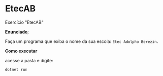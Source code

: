 # EtecAB
Exercício "EtecAB"

**Enunciado**;

Faça um programa que exiba o nome da sua escola: `Etec Adolpho Berezin.`

**Como executar**

acesse a pasta e digite:
``` 
dotnet run
```